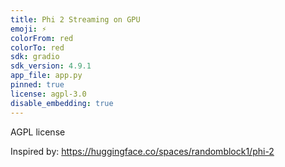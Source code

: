 ```yaml
---
title: Phi 2 Streaming on GPU
emoji: ⚡
colorFrom: red
colorTo: red
sdk: gradio
sdk_version: 4.9.1
app_file: app.py
pinned: true
license: agpl-3.0
disable_embedding: true
---
```


AGPL license

Inspired by: https://huggingface.co/spaces/randomblock1/phi-2